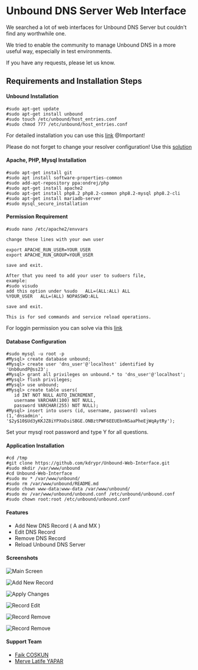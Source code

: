 
# Unbound DNS Server Web Interface

We searched a lot of web interfaces for Unbound DNS Server but couldn't find any worthwhile one.

We tried to enable the community to manage Unbound DNS in a more useful way, especially in test environments.

If you have any requests, please let us know.


## Requirements and Installation Steps

#### Unbound Installation
```
#sudo apt-get update
#sudo apt-get install unbound
#sudo touch /etc/unbound/host_entries.conf
#sudo chmod 777 /etc/unbound/host_entries.conf
```

For detailed installation you can use this [link](https://www.linuxbabe.com/ubuntu/set-up-unbound-dns-resolver-on-ubuntu-20-04-server)
@Important!

Please do not forget to change your resolver configuration! Use this [solution](https://www.linuxbabe.com/ubuntu/set-up-unbound-dns-resolver-on-ubuntu-20-04-server#:~:text=Step%203%3A%20Setting%20the%20Default%20DNS%20Resolver%20on%20Ubuntu%2022.04/20.04%20Server)

#### Apache, PHP, Mysql Installation
```
#sudo apt-get install git
#sudo apt install software-properties-common
#sudo add-apt-repository ppa:ondrej/php
#sudo apt-get install apache2
#sudo apt-get install php8.2 php8.2-common php8.2-mysql php8.2-cli
#sudo apt-get install mariadb-server
#sudo mysql_secure_installation
```

#### Permission Requirement

```
#sudo nano /etc/apache2/envvars

change these lines with your own user

export APACHE_RUN_USER=YOUR_USER
export APACHE_RUN_GROUP=YOUR_USER

save and exit.

After that you need to add your user to sudoers file,
example:
#sudo visudo
add this option under %sudo   ALL=(ALL:ALL) ALL
%YOUR_USER   ALL=(ALL) NOPASSWD:ALL

save and exit.

This is for sed commands and service reload operations.
```
For loggin permission you can solve via this [link](https://b4d.sablun.org/blog/2018-09-27-when-unbound-wont-write-logs/)

#### Database Configuration
```
#sudo mysql -u root -p
#Mysql> create database unbound;
#Mysql> create user 'dns_user'@'localhost' identified by 'Unb0undP@ss23';
#Mysql> grant all privileges on unbound.* to 'dns_user'@'localhost';
#Mysql> flush privileges;
#Mysql> use unbound;
#Mysql> create table users(
   id INT NOT NULL AUTO_INCREMENT,
   username VARCHAR(100) NOT NULL,
   password VARCHAR(255) NOT NULL);
#Mysql> insert into users (id, username, password) values (1,'dnsadmin', '$2y$10$Ud3yKKJZ8iYPXoDsiSBGE.ONBztPWF6EEUEbnNSaaPheEjWqAytRy');
```

Set your mysql root password and type Y for all questions.

#### Application Installation
```
#cd /tmp
#git clone https://github.com/kdrypr/Unbound-Web-Interface.git
#sudo mkdir /var/www/unbound
#cd Unbound-Web-Interface
#sudo mv * /var/www/unbound/
#sudo rm /var/www/unbound/README.md
#sudo chown www-data:www-data /var/www/unbound/
#sudo mv /var/www/unbound/unbound.conf /etc/unbound/unbound.conf
#sudo chown root:root /etc/unbound/unbound.conf
```

#### Features
* Add New DNS Record ( A and MX )
* Edit DNS Record
* Remove DNS Record
* Reload Unbound DNS Server

#### Screenshots
![Main Screen](https://i.hizliresim.com/kltt7o7.jpg)

![Add New Record](https://i.hizliresim.com/lewh2jc.jpg)

![Apply Changes](https://i.hizliresim.com/57sm5g4.jpg)

![Record Edit](https://i.hizliresim.com/17ivoz0.jpg)

![Record Remove](https://user-images.githubusercontent.com/19524941/211917892-669800df-60f2-42b3-8906-fbca78a1dfd7.png)

![Record Remove](https://user-images.githubusercontent.com/19524941/211918089-95440440-a520-48c9-a61c-3abfb1c55961.png)



#### Support Team
* [Faik COŞKUN](https://github.com/faikcoskun)
* [Merve Latife YAPAR](https://github.com/mrvsay)
